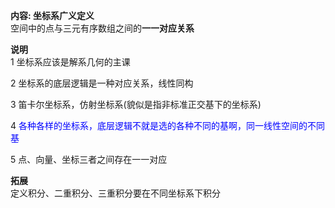 **内容: 坐标系广义定义**  
空间中的点与三元有序数组之间的**一一对应关系**  
  
**说明**  
1 坐标系应该是解系几何的主课  
  
2 坐标系的底层逻辑是一种对应关系，线性同构  
  
3 笛卡尔坐标系，仿射坐标系(貌似是指非标准正交基下的坐标系)  
  
4 <font color=blue>各种各样的坐标系，底层逻辑不就是选的各种不同的基啊，同一线性空间的不同基</font>  
  
5 点、向量、坐标三者之间存在一一对应  
  
**拓展**  
定义积分、二重积分、三重积分要在不同坐标系下积分  
